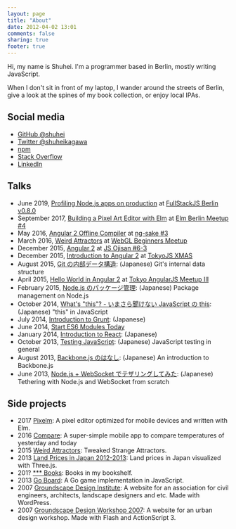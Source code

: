 ```yaml
---
layout: page
title: "About"
date: 2012-04-02 13:01
comments: false
sharing: true
footer: true
---
```


Hi, my name is Shuhei. I'm a programmer based in Berlin, mostly writing JavaScript.

When I don't sit in front of my laptop, I wander around the streets of Berlin, give a look at the spines of my book collection, or enjoy local IPAs.

## Social media

- [GitHub @shuhei](https://github.com/shuhei)
- [Twitter @shuheikagawa](https://twitter.com/shuheikagawa)
- [npm](https://www.npmjs.com/~shuhei)
- [Stack Overflow](http://stackoverflow.com/)
- [LinkedIn](http://www.linkedin.com/in/shuheikagawa)

## Talks

- June 2019, [Profiling Node.js apps on production](https://speakerdeck.com/shuhei/profiling-node-dot-js-apps-on-production) at [FullStackJS Berlin v0.8.0](https://www.meetup.com/fullstack-berlin/events/261255967/)
- September 2017, [Building a Pixel Art Editor with Elm](https://speakerdeck.com/shuhei/building-a-pixel-art-editor-with-elm) at [Elm Berlin Meetup #4](https://www.meetup.com/Elm-Berlin/events/242852794/)
- May 2016, [Angular 2 Offline Compiler](https://speakerdeck.com/shuhei/angular-2-offline-compiler) at [ng-sake #3](https://ng-sake.connpass.com/event/30746/)
- March 2016, [Weird Attractors](https://speakerdeck.com/shuhei/weird-attractors) at [WebGL Beginners Meetup](https://web3dj.connpass.com/event/30009/)
- December 2015, [Angular 2](https://speakerdeck.com/shuhei/angular-2-at-js-ojisan-number-6-3) at [JS Ojisan #6-3](https://atnd.org/events/71991)
- December 2015, [Introduction to Angular 2](https://speakerdeck.com/shuhei/introduction-to-angular-2) at [TokyoJS XMAS](http://www.meetup.com/tokyojs/events/226903404/)
- August 2015, [Git の内部データ構造](https://speakerdeck.com/shuhei/git-falsenei-bu-detagou-zao): (Japanese) Git's internal data structure
- April 2015, [Hello World in Angular 2](https://speakerdeck.com/shuhei/hello-world-in-angular-2) at [Tokyo AngularJS Meetup III](https://www.meetup.com/Tokyo-AngularJS-Meetup/events/221229149/)
- February 2015, [Node.js のパッケージ管理](https://speakerdeck.com/shuhei/node-dot-js-package-management): (Japanese) Package management on Node.js
- October 2014, [What's "this"? - いまさら聞けない JavaScript の this](https://speakerdeck.com/shuhei/whats-this-imasarawen-kenai-javascript-false-this): (Japanese) "this" in JavaScript
- July 2014, [Introduction to Grunt](https://speakerdeck.com/shuhei/introduction-to-grunt): (Japanese)
- June 2014, [Start ES6 Modules Today](https://speakerdeck.com/shuhei/start-es6-modules-today)
- January 2014, [Introduction to React](https://speakerdeck.com/shuhei/introduction-to-react): (Japanese)
- October 2013, [Testing JavaScript](/talks/20131025_Testing_JavaScript): (Japanese) JavaScript testing in general
- August 2013, [Backbone.js のはなし](/talks/20130816_Introduction_to_Backbone): (Japanese) An introduction to Backbone.js
- June 2013, [Node.js + WebSocket でテザリングしてみた](https://speakerdeck.com/shuhei/node-dot-js-plus-websocket-detezaringusitemita): (Japanese) Tethering with Node.js and WebSocket from scratch

## Side projects

- 2017 [Pixelm](/pixelm/): A pixel editor optimized for mobile devices and written with Elm.
- 2016 [Compare](https://github.com/shuhei/Compare): A super-simple mobile app to compare temperatures of yesterday and today
- 2015 [Weird Attractors](/attractors): Tweaked Strange Attractors.
- 2013 [Land Prices in Japan 2012-2013](/webland/): Land prices in Japan visualized with Three.js.
- 201? [\*\*\* Books](/works/bookshelf/): Books in my bookshelf.
- 2013 [Go Board](/goban.js/): A Go game implementation in JavaScript.
- 2007 [Groundscape Design Institute](http://www.groundscape.jp/): A website for an association for civil engineers, architects, landscape designers and etc. Made with WordPress.
- 2007 [Groundscape Design Workshop 2007](http://www.groundscape.jp/workshop/): A website for an urban design workshop. Made with Flash and ActionScript 3.
